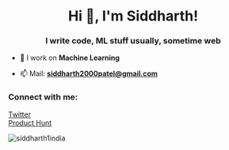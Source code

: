<h1 align="center">Hi 👋, I'm Siddharth!</h1>
<h3 align="center">I write code, ML stuff usually, sometime web</h3>


- 🔭 I work on **Machine Learning**

- 📫 Mail: **siddharth2000patel@gmail.com**

<h3 align="left">Connect with me:</h3>
<p align="left">
<a href="https://twitter.com/siddharth1india" target="blank">Twitter</a><br>
  <a href="https://www.producthunt.com/@siddharth1india" target="blank">Product Hunt</a>
</p>


<p><img align="center" src="https://github-readme-stats.vercel.app/api/top-langs?username=siddharth1india&show_icons=true&locale=en&layout=compact" alt="siddharth1india" /></p>

